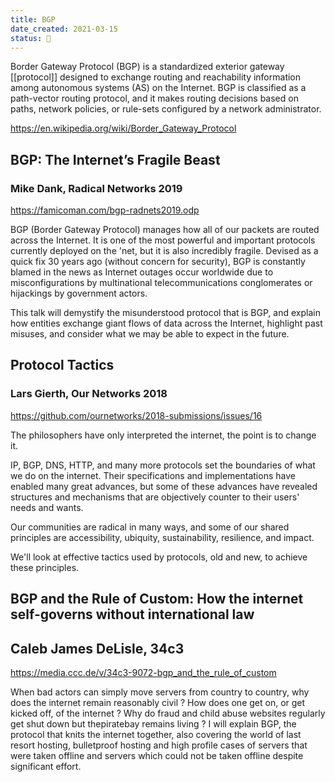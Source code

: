 ```yaml
---
title: BGP
date_created: 2021-03-15
status: 🌲
---
```


Border Gateway Protocol (BGP) is a standardized exterior gateway [[protocol]] designed to exchange routing and reachability information among autonomous systems (AS) on the Internet. BGP is classified as a path-vector routing protocol, and it makes routing decisions based on paths, network policies, or rule-sets configured by a network administrator.

<https://en.wikipedia.org/wiki/Border_Gateway_Protocol>

## BGP: The Internet’s Fragile Beast
### Mike Dank, Radical Networks 2019

<https://famicoman.com/bgp-radnets2019.odp>

BGP (Border Gateway Protocol) manages how all of our packets are routed across the Internet. It is one of the most powerful and important protocols currently deployed on the 'net, but it is also incredibly fragile. Devised as a quick fix 30 years ago (without concern for security), BGP is constantly blamed in the news as Internet outages occur worldwide due to misconfigurations by multinational telecommunications conglomerates or hijackings by government actors.

This talk will demystify the misunderstood protocol that is BGP, and explain how entities exchange giant flows of data across the Internet, highlight past misuses, and consider what we may be able to expect in the future.

## Protocol Tactics
### Lars Gierth, Our Networks 2018

<https://github.com/ournetworks/2018-submissions/issues/16>

The philosophers have only interpreted the internet, the point is to change it.

IP, BGP, DNS, HTTP, and many more protocols set the boundaries of what we do on the internet. Their specifications and implementations have enabled many great advances, but some of these advances have revealed structures and mechanisms that are objectively counter to their users' needs and wants.

Our communities are radical in many ways, and some of our shared principles are accessibility, ubiquity, sustainability, resilience, and impact.

We'll look at effective tactics used by protocols, old and new, to achieve these principles.

## BGP and the Rule of Custom: How the internet self-governs without international law 
## Caleb James DeLisle, 34c3

<https://media.ccc.de/v/34c3-9072-bgp_and_the_rule_of_custom>

When bad actors can simply move servers from country to country, why does the internet remain reasonably civil ? How does one get on, or get kicked off, of the internet ? Why do fraud and child abuse websites regularly get shut down but thepiratebay remains living ? I will explain BGP, the protocol that knits the internet together, also covering the world of last resort hosting, bulletproof hosting and high profile cases of servers that were taken offline and servers which could not be taken offline despite significant effort.
